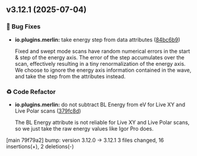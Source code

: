 ## v3.12.1 (2025-07-04)

### 🐞 Bug Fixes

- **io.plugins.merlin:** take energy step from data attributes ([84bc6b9](https://github.com/kmnhan/erlabpy/commit/84bc6b9e133c841597f6f74e727a13fe3c6a0147))

  Fixed and swept mode scans have random numerical errors in the start & step of the energy axis. The error of the step accumulates over the scan, effectively resulting in a tiny renormalization of the energy axis. We choose to ignore the energy axis information contained in the wave, and take the step from the attributes instead.

### ♻️ Code Refactor

- **io.plugins.merlin:** do not subtract BL Energy from eV for Live XY and Live Polar scans ([379fc8d](https://github.com/kmnhan/erlabpy/commit/379fc8dd9635589bbcdcd4af1f61e38d3f4a0959))

  The BL Energy attribute is not reliable for Live XY and Live Polar scans, so we just take the raw energy values like Igor Pro does.

[main 79f79a2] bump: version 3.12.0 → 3.12.1
 3 files changed, 16 insertions(+), 2 deletions(-)

